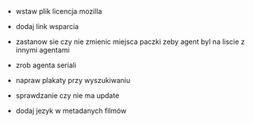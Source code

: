 - wstaw plik licencja mozilla
- dodaj link wsparcia
- zastanow sie czy nie zmienic miejsca paczki zeby agent byl na liscie z innymi agentami


- zrob agenta seriali
- napraw plakaty przy wyszukiwaniu
- sprawdzanie czy nie ma update
- dodaj jezyk w metadanych filmów
